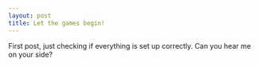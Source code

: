 ```yaml
---
layout: post
title: Let the games begin!
---
```


First post, just checking if everything is set up correctly. Can you hear me on your side?
